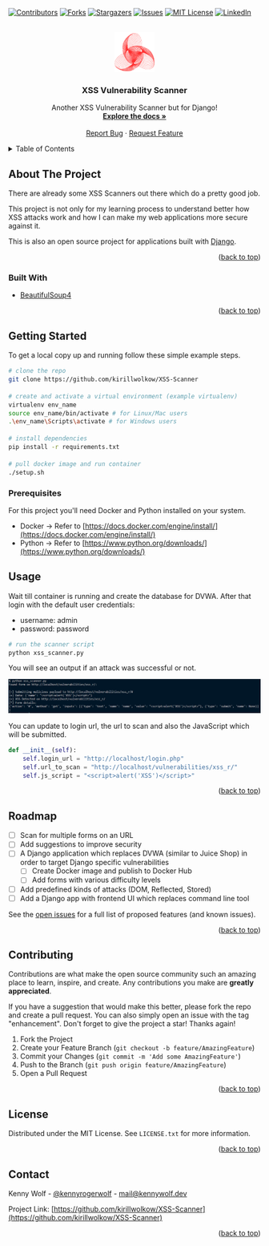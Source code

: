 <!-- Improved compatibility of back to top link: See: https://github.com/othneildrew/Best-README-Template/pull/73 -->
<a name="readme-top"></a>

<!-- PROJECT SHIELDS -->
[![Contributors][contributors-shield]][contributors-url]
[![Forks][forks-shield]][forks-url]
[![Stargazers][stars-shield]][stars-url]
[![Issues][issues-shield]][issues-url]
[![MIT License][license-shield]][license-url]
[![LinkedIn][linkedin-shield]][linkedin-url]

<!-- PROJECT LOGO -->
<br />
<div align="center">
  <a href="https://github.com/kirillwolkow/XSS-Scanner">
    <img src="images/logo.png" alt="Logo" width="80" height="80">
  </a>

<h3 align="center">XSS Vulnerability Scanner</h3>

  <p align="center">
    Another XSS Vulnerability Scanner but for Django!
    <br />
    <a href="https://github.com/kirillwolkow/XSS-Scanner"><strong>Explore the docs »</strong></a>
    <br />
    <br />
    <a href="https://github.com/kirillwolkow/XSS-Scanner/issues">Report Bug</a>
    ·
    <a href="https://github.com/kirillwolkow/XSS-Scanner/issues">Request Feature</a>
  </p>
</div>

<!-- TABLE OF CONTENTS -->
<details>
  <summary>Table of Contents</summary>
  <ol>
    <li>
      <a href="#about-the-project">About The Project</a>
      <ul>
        <li><a href="#built-with">Built With</a></li>
      </ul>
    </li>
    <li>
      <a href="#getting-started">Getting Started</a>
      <ul>
        <li><a href="#prerequisites">Prerequisites</a></li>
      </ul>
    </li>
    <li><a href="#usage">Usage</a></li>
    <li><a href="#roadmap">Roadmap</a></li>
    <li><a href="#contributing">Contributing</a></li>
    <li><a href="#license">License</a></li>
    <li><a href="#contact">Contact</a></li>
    <!-- <li><a href="#acknowledgments">Acknowledgments</a></li> -->
  </ol>
</details>

<!-- ABOUT THE PROJECT -->
## About The Project

There are already some XSS Scanners out there which do a pretty good job.

This project is not only for my learning process to understand better how XSS attacks work and how I can make my web applications more secure against it.

This is also an open source project for applications built with [Django](https://www.djangoproject.com/).

<p align="right">(<a href="#readme-top">back to top</a>)</p>

### Built With

* [BeautifulSoup4][BeautifulSoup4-url]

<p align="right">(<a href="#readme-top">back to top</a>)</p>

<!-- GETTING STARTED -->
## Getting Started

To get a local copy up and running follow these simple example steps.

```sh
# clone the repo
git clone https://github.com/kirillwolkow/XSS-Scanner

# create and activate a virtual environment (example virtualenv)
virtualenv env_name
source env_name/bin/activate # for Linux/Mac users
.\env_name\Scripts\activate # for Windows users

# install dependencies
pip install -r requirements.txt

# pull docker image and run container
./setup.sh
```

### Prerequisites

For this project you'll need Docker and Python installed on your system.
* Docker -> Refer to [https://docs.docker.com/engine/install/](https://docs.docker.com/engine/install/)
* Python -> Refer to [https://www.python.org/downloads/](https://www.python.org/downloads/)

<!-- USAGE EXAMPLES -->
## Usage

Wait till container is running and create the database for DVWA. After that login with the default user credentials:
- username: admin
- password: password

```sh
# run the scanner script
python xss_scanner.py
```

You will see an output if an attack was successful or not.

[![Code Output](/images/code.png)](/images/code.png)

You can update to login url, the url to scan and also the JavaScript which will be submitted.

```python
def __init__(self):
    self.login_url = "http://localhost/login.php"
    self.url_to_scan = "http://localhost/vulnerabilities/xss_r/"
    self.js_script = "<script>alert('XSS')</script>"
```

<p align="right">(<a href="#readme-top">back to top</a>)</p>

<!-- ROADMAP -->
## Roadmap

- [ ] Scan for multiple forms on an URL
- [ ] Add suggestions to improve security
- [ ] A Django application which replaces DVWA (similar to Juice Shop) in order to target Django specific vulnerabilities
    - [ ] Create Docker image and publish to Docker Hub
    - [ ] Add forms with various difficulty levels
- [ ] Add predefined kinds of attacks (DOM, Reflected, Stored)
- [ ] Add a Django app with frontend UI which replaces command line tool

See the [open issues](https://github.com/kirillwolkow/XSS-Scanner/issues) for a full list of proposed features (and known issues).

<p align="right">(<a href="#readme-top">back to top</a>)</p>

<!-- CONTRIBUTING -->
## Contributing

Contributions are what make the open source community such an amazing place to learn, inspire, and create. Any contributions you make are **greatly appreciated**.

If you have a suggestion that would make this better, please fork the repo and create a pull request. You can also simply open an issue with the tag "enhancement".
Don't forget to give the project a star! Thanks again!

1. Fork the Project
2. Create your Feature Branch (`git checkout -b feature/AmazingFeature`)
3. Commit your Changes (`git commit -m 'Add some AmazingFeature'`)
4. Push to the Branch (`git push origin feature/AmazingFeature`)
5. Open a Pull Request

<p align="right">(<a href="#readme-top">back to top</a>)</p>

<!-- LICENSE -->
## License

Distributed under the MIT License. See `LICENSE.txt` for more information.

<p align="right">(<a href="#readme-top">back to top</a>)</p>

<!-- CONTACT -->
## Contact

Kenny Wolf - [@kennyrogerwolf](https://twitter.com/kennyrogerwolf) - mail@kennywolf.dev

Project Link: [https://github.com/kirillwolkow/XSS-Scanner](https://github.com/kirillwolkow/XSS-Scanner)

<p align="right">(<a href="#readme-top">back to top</a>)</p>

<!-- ACKNOWLEDGMENTS
## Acknowledgments

* []()
* []()
* []() 

<p align="right">(<a href="#readme-top">back to top</a>)</p> -->

<!-- MARKDOWN LINKS & IMAGES -->
<!-- https://www.markdownguide.org/basic-syntax/#reference-style-links -->
[BeautifulSoup4-shield]: https://img.shields.io/badge/next.js-000000?style=for-the-badge&logo=nextdotjs&logoColor=white
[BeautifulSoup4-url]: https://beautiful-soup-4.readthedocs.io/en/latest/
[contributors-shield]: https://img.shields.io/github/contributors/kirillwolkow/XSS-Scanner.svg?style=for-the-badge
[contributors-url]: https://github.com/kirillwolkow/XSS-Scanner/graphs/contributors
[forks-shield]: https://img.shields.io/github/forks/kirillwolkow/XSS-Scanner.svg?style=for-the-badge
[forks-url]: https://github.com/kirillwolkow/XSS-Scanner/network/members
[stars-shield]: https://img.shields.io/github/stars/kirillwolkow/XSS-Scanner.svg?style=for-the-badge
[stars-url]: https://github.com/kirillwolkow/XSS-Scanner/stargazers
[issues-shield]: https://img.shields.io/github/issues/kirillwolkow/XSS-Scanner.svg?style=for-the-badge
[issues-url]: https://github.com/kirillwolkow/XSS-Scanner/issues
[license-shield]: https://img.shields.io/github/license/kirillwolkow/XSS-Scanner.svg?style=for-the-badge
[license-url]: https://github.com/kirillwolkow/XSS-Scanner/blob/master/LICENSE.txt
[linkedin-shield]: https://img.shields.io/badge/-LinkedIn-black.svg?style=for-the-badge&logo=linkedin&colorB=555
[linkedin-url]: https://linkedin.com/in/kennywolf-dev
[product-screenshot]: images/code.png
